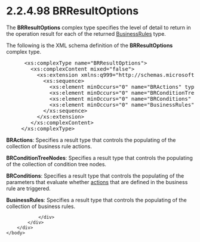 <html dir="LTR" xmlns:mshelp="http://msdn.microsoft.com/mshelp" xmlns:ddue="http://ddue.schemas.microsoft.com/authoring/2003/5" xmlns:xlink="http://www.w3.org/1999/xlink" xmlns:tool="http://www.microsoft.com/tooltip">
    <head>
        <meta http-equiv="Content-Type" content="text/html; CHARSET=utf-8"></meta>
        <meta name="save" content="history"></meta>
        <title>2.2.4.98 BRResultOptions</title>
        <xml>
            <mshelp:toctitle title="2.2.4.98 BRResultOptions"></mshelp:toctitle>
            <mshelp:rltitle title="[MS-SSMDSWS-15]: BRResultOptions"></mshelp:rltitle>
            <mshelp:keyword index="A" term="57541458-e211-4d78-87ba-ac2bea06c53a"></mshelp:keyword>
            <mshelp:attr name="DCSext.ContentType" value="open specification"></mshelp:attr>
            <mshelp:attr name="AssetID" value="57541458-e211-4d78-87ba-ac2bea06c53a"></mshelp:attr>
            <mshelp:attr name="TopicType" value="kbRef"></mshelp:attr>
            <mshelp:attr name="DCSext.Title" value="[MS-SSMDSWS-15]: BRResultOptions" />
        </xml>
    </head>
    <body>
        <div id="header">
            <h1 class="heading">2.2.4.98 BRResultOptions</h1>
        </div>
        <div id="mainSection">
            <div id="mainBody">
                <div id="allHistory" class="saveHistory"></div>
                <div id="sectionSection0" class="section" name="collapseableSection">
                    

<p>The <b>BRResultOptions</b> complex type specifies the level
of detail to return in the operation result for each of the returned <a href="08361ce3-4ee5-4641-9018-8f997c19da6b.html">BusinessRules</a> type.</p>

<p>The following is the XML schema definition of the <b>BRResultOptions</b>
complex type.</p>

<dl>
<dd>
<div><pre> &lt;xs:complexType name=&quot;BRResultOptions&quot;&gt;
   &lt;xs:complexContent mixed=&quot;false&quot;&gt;
     &lt;xs:extension xmlns:q999=&quot;http://schemas.microsoft.com/sqlserver/masterdataservices/2009/09&quot; base=&quot;q999:DataContractBase&quot;&gt;
       &lt;xs:sequence&gt;
         &lt;xs:element minOccurs=&quot;0&quot; name=&quot;BRActions&quot; type=&quot;q999:ResultType&quot;/&gt;
         &lt;xs:element minOccurs=&quot;0&quot; name=&quot;BRConditionTreeNodes&quot; type=&quot;q999:ResultType&quot;/&gt;
         &lt;xs:element minOccurs=&quot;0&quot; name=&quot;BRConditions&quot; type=&quot;q999:ResultType&quot;/&gt;
         &lt;xs:element minOccurs=&quot;0&quot; name=&quot;BusinessRules&quot; type=&quot;q999:ResultType&quot;/&gt;
       &lt;/xs:sequence&gt;
     &lt;/xs:extension&gt;
   &lt;/xs:complexContent&gt;
&lt;/xs:complexType&gt;
</pre></div>
</dd></dl>

<p><b>BRActions</b>: Specifies a result type that
controls the populating of the collection of business rule actions.</p>

<p><b>BRConditionTreeNodes</b>: Specifies a result type
that controls the populating of the collection of condition tree nodes.</p>

<p><b>BRConditions</b>: Specifies a result type that
controls the populating of the parameters that evaluate whether <a href="ad350219-f30b-4bac-99e5-6477986f9a7a.html#gt_b178b6c0-7df9-4107-95ca-12c7f0b9900b">actions</a> that are defined in
the business rule are triggered.</p>

<p><b>BusinessRules</b>: Specifies a result type that
controls the populating of the collection of business rules.</p>


                </div>
            </div>
        </div>
    </body>
</html>